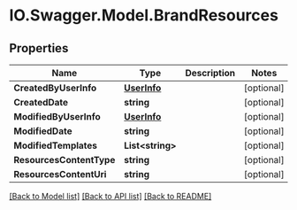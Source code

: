 # IO.Swagger.Model.BrandResources
## Properties

Name | Type | Description | Notes
------------ | ------------- | ------------- | -------------
**CreatedByUserInfo** | [**UserInfo**](UserInfo.md) |  | [optional] 
**CreatedDate** | **string** |  | [optional] 
**ModifiedByUserInfo** | [**UserInfo**](UserInfo.md) |  | [optional] 
**ModifiedDate** | **string** |  | [optional] 
**ModifiedTemplates** | **List&lt;string&gt;** |  | [optional] 
**ResourcesContentType** | **string** |  | [optional] 
**ResourcesContentUri** | **string** |  | [optional] 

[[Back to Model list]](../README.md#documentation-for-models) [[Back to API list]](../README.md#documentation-for-api-endpoints) [[Back to README]](../README.md)

